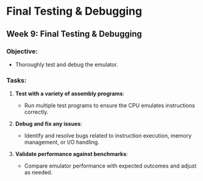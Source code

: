 # Final Testing & Debugging

## Week 9: Final Testing & Debugging

### Objective:
- Thoroughly test and debug the emulator.

### Tasks:
1. **Test with a variety of assembly programs**:
   - Run multiple test programs to ensure the CPU emulates instructions correctly.

2. **Debug and fix any issues**:
   - Identify and resolve bugs related to instruction execution, memory management, or I/O handling.

3. **Validate performance against benchmarks**:
   - Compare emulator performance with expected outcomes and adjust as needed.
